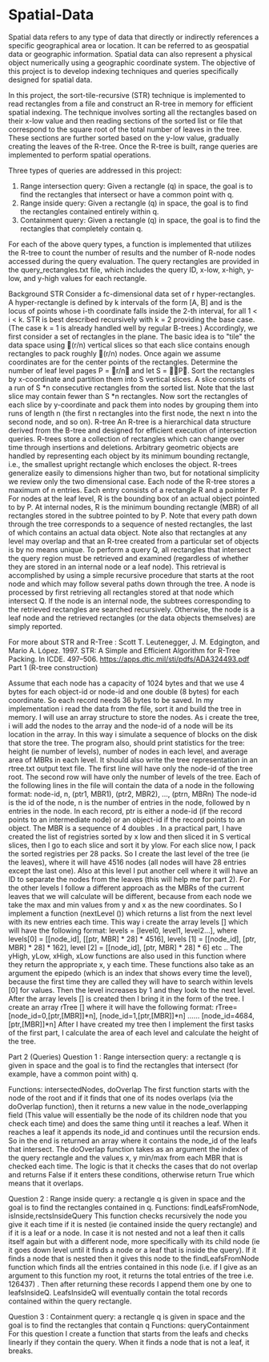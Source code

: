 # Spatial-Data

Spatial data refers to any type of data that directly or indirectly references a specific geographical area or location. It can be referred to as geospatial data or geographic information. Spatial data can also represent a physical object numerically using a geographic coordinate system. The objective of this project is to develop indexing techniques and queries specifically designed for spatial data.

In this project, the sort-tile-recursive (STR) technique is implemented to read rectangles from a file and construct an R-tree in memory for efficient spatial indexing. The technique involves sorting all the rectangles based on their x-low value and then reading sections of the sorted list or file that correspond to the square root of the total number of leaves in the tree. These sections are further sorted based on the y-low value, gradually creating the leaves of the R-tree. Once the R-tree is built, range queries are implemented to perform spatial operations.

Three types of queries are addressed in this project:
1) Range intersection query: Given a rectangle (q) in space, the goal is to find the rectangles that intersect or have a common point with q.
2) Range inside query: Given a rectangle (q) in space, the goal is to find the rectangles contained entirely within q.
3) Containment query: Given a rectangle (q) in space, the goal is to find the rectangles that completely contain q.

For each of the above query types, a function is implemented that utilizes the R-tree to count the number of results and the number of R-node nodes accessed during the query evaluation. The query rectangles are provided in the query_rectangles.txt file, which includes the query ID, x-low, x-high, y-low, and y-high values for each rectangle.

Background
STR
Consider a fc-dimensional data set of r hyper-rectangles. A hyper-rectangle is defined by k intervals of the form [A, B] and is the locus of points whose i-th coordinate falls inside the 2-th interval, for all 1 < i < k. 
STR is best described recursively with k = 2 providing the base case. (The case k = 1 is already handled well by regular B-trees.) Accordingly, we first consider a set of rectangles in the plane. The basic idea is to "tile" the data space using (r/n) vertical slices so that each slice contains enough rectangles to pack roughly (r/n) nodes. Once again we assume coordinates are for the center points of the rectangles. Determine the number of leaf level pages P = r/n and let S = P. Sort the rectangles by x-coordinate and partition them into S vertical slices. A slice consists of a run of S *n consecutive rectangles from the sorted list. Note that 
the last slice may contain fewer than S *n rectangles. Now sort the rectangles of each slice by y-coordinate and pack them into nodes by grouping them into runs of length n (the first n rectangles into the first node, the next n into the second node, and so on). 
R-tree
An R-tree is a hierarchical data structure derived from the B-tree and designed for efficient execution of intersection queries. R-trees store a collection of rectangles which can change over time through insertions and deletions. Arbitrary geometric objects are handled by representing each object by its minimum bounding rectangle, i.e., the smallest upright rectangle which encloses the object. R-trees generalize easily to dimensions higher than two, but for notational simplicity we review only the two dimensional case. 
Each node of the R-tree stores a maximum of n entries. Each entry consists of a rectangle R and a pointer P. For nodes at the leaf level, R is the bounding box of an actual object pointed to by P. At internal nodes, R is the minimum bounding rectangle (MBR) of all rectangles stored in the subtree pointed to by P. Note that every path down through the tree corresponds to a sequence of nested rectangles, the last of which contains an actual data object. Note also that rectangles at any level may overlap and that an R-tree created from a particular set of objects is by no means unique. 
To perform a query Q, all rectangles that intersect the query region must be retrieved and examined (regardless of whether they are stored in an internal node or a leaf node). This retrieval is accomplished by using a simple recursive procedure that starts at the root node and which may follow several paths down through the tree. A node is processed by first retrieving all rectangles stored at that node which intersect Q. If the node is an internal node, the subtrees corresponding to the retrieved rectangles are searched recursively. Otherwise, the node is a leaf node and the retrieved rectangles (or the data objects themselves) are simply reported. 

For more about STR and R-Tree : Scott T. Leutenegger, J. M. Edgington, and Mario A. López. 1997. STR: A Simple and Efficient Algorithm for R-Tree Packing. In ICDE. 497–506. 
 https://apps.dtic.mil/sti/pdfs/ADA324493.pdf 
Part 1 (R-tree construction)

Assume that  each node has a capacity of 1024 bytes and that we use 4 bytes for each object-id or node-id and one double (8 bytes) for each coordinate. So each record needs 36 bytes to be saved.
In my implementation i read the data from the file, sort it and build the tree in memory. I will use an array structure to store the nodes. As i create the tree, i will add the nodes to the array and the node-id of a node will be its location in the array. In this way i  simulate a sequence of blocks on the disk that store the tree.
The program also, should print statistics for the tree: height (ie number of levels), number of nodes in each level, and average area of MBRs in each level.
It should also write the tree representation in an rtree.txt output text file. The first line will have only the node-id of the tree root. The second row will have only the number of levels of the tree. Each of the following lines in the file will contain the data of a node in the following format:
node-id, n, (ptr1, MBR1), (ptr2, MBR2), ..., (ptrn, MBRn)
The node-id is the id of the node, n is the number of entries in the node, followed by n entries in the node. In each record, ptr is either a node-id (if the record points to an intermediate node) or an object-id if the record points to an object. The MBR is a sequence of 4 doubles <x-low> <x-high> <y-low> <y-high>.
In a practical part, I have created the list of registries sorted by x low and then sliced it in S vertical slices, then I go to each slice and sort it by ylow. For each slice now, I pack the sorted registries per 28 packs. So I create the last level of the tree (ie the leaves), where it will have 4516 nodes (all nodes will have 28 entries except the last one). Also at this level I put another cell where it will have an ID to separate the nodes from the leaves (this will help me for part 2).
For the other levels I follow a different approach as the MBRs of the current leaves that we will calculate will be different, because from each node we take the max and min values from y and x as the new coordinates. So I implement a function (nextLevel ())  which returns a list from the next level with its new entries each time. This way i create the array levels [] which will have the following format: 
levels = [level0, level1, level2…], where levels[0] = [[node_id], [[ptr, MBR] * 28] * 4516], levels [1] = [[node_id], [ptr, MBR] * 28] * 162], level [2] = [[node_id], [ptr, MBR] * 28] * 6] etc .. 
The yHigh, yLow, xHigh, xLow functions are also used in this function where they return the appropriate x, y each time. These functions also take as an argument the epipedo (which is an index that shows every time the level), because the first time they are called they will have to search within levels [0] for values. Then the level increases by 1 and they look to the next level.
After the array levels [] is created then I bring it in the form of the tree. I create an array rTree [] where it will have the following format:
 rTree= [node_id=0,[ptr,[MBR]]*n], [node_id=1,[ptr,[MBR]]*n] …… [node_id=4684,[ptr,[MBR]]*n]
After I have created my tree then I implement the first tasks of the first part, I calculate the area of each level and calculate the height of the tree.

Part 2 (Queries)
Question 1 : Range intersection query: a rectangle q is given in space and the goal is to find the rectangles that intersect (for example, have a common point with) q.

Functions: intersectedNodes, doOverlap 
The first function starts with the node of the root and if it finds that one of its nodes overlaps (via the doOverlap function), then it returns a new value in the node_overlapping field (This value will essentially be the node of its children node that you check each time) and does the same thing until it reaches a leaf. When it reaches a leaf it appends its node_id and continues until the recursion ends. So in the end is returned an array where it contains the node_id of the leafs that intersect. The doOverlap function takes as an argument the index of the query rectangle and the values x, y min/max from each MBR that is checked each time. The logic is that it checks the cases that do not overlap and returns False if it enters these conditions, otherwise return True which means that it overlaps.

Question 2 : Range inside query: a rectangle q is given in space and the goal is to find the rectangles contained in q.
Functions: findLeafsFromNode, isInside,rectsInsideQuery
This function checks recursively the node you give it each time if it is nested (ie contained inside the query rectangle) and if it is a leaf or a node. In case it is not nested and not a leaf then it calls itself again but with a different node, more specifically with its child node (ie it goes down level until it finds a node or a leaf that is inside the query). If it finds a node that is nested then it gives this node to the findLeafsFromNode function which finds all the entries contained in this node (i.e. if I give as an argument to this function my root, it returns the total entries of the tree i.e. 126437) . Then after returning these records I append them one by one to leafsInsideQ. LeafsInsideQ will eventually contain the total records contained within the query rectangle.

Question 3 : Containment query: a rectangle q is given in space and the goal is to find the rectangles that contain q
Functions: queryContainment
For this question I create a function that starts from the leafs and checks linearly if they contain the query. When it finds a node that is not a leaf, it breaks.


